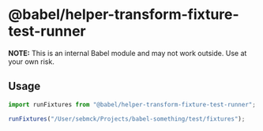 # @babel/helper-transform-fixture-test-runner

**NOTE:** This is an internal Babel module and may not work outside. Use at your own risk.

## Usage

```javascript
import runFixtures from "@babel/helper-transform-fixture-test-runner";

runFixtures("/User/sebmck/Projects/babel-something/test/fixtures");
```
